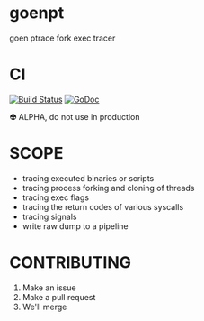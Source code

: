 goenpt
======

goen ptrace fork exec tracer

CI
==

[![Build Status](https://travis-ci.org/goen/goenpt.svg)](https://travis-ci.org/goen/goenpt)
[![GoDoc](https://godoc.org/github.com/goen/goenpt?status.svg)](https://godoc.org/github.com/goen/goenpt)

**☢** ALPHA, do not use in production

SCOPE
=====

+ tracing executed binaries or scripts
+ tracing process forking and cloning of threads
+ tracing exec flags
+ tracing the return codes of various syscalls
+ tracing signals
+ write raw dump to a pipeline

CONTRIBUTING
============

1. Make an issue
2. Make a pull request
3. We'll merge
